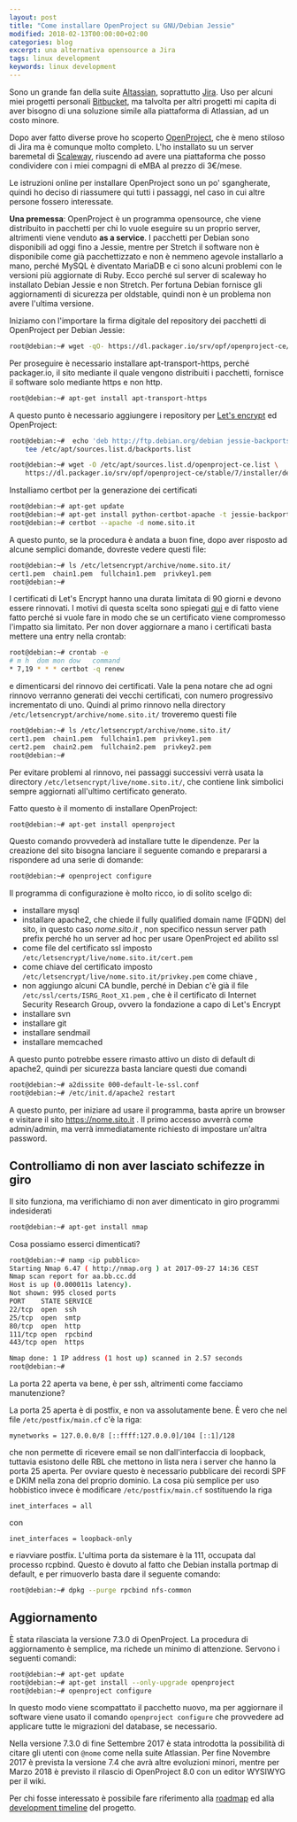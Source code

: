 ```yaml
---
layout: post
title: "Come installare OpenProject su GNU/Debian Jessie"
modified: 2018-02-13T00:00:00+02:00
categories: blog
excerpt: una alternativa opensource a Jira
tags: linux development
keywords: linux development
---
```


Sono un grande fan della suite [Altassian](https://www.atlassian.com/), soprattutto [Jira](https://www.atlassian.com/software/jira). Uso per alcuni miei progetti personali [Bitbucket](https://bitbucket.org/product), ma talvolta per altri progetti mi capita di aver bisogno di una soluzione simile alla piattaforma di Atlassian, ad un costo minore.

Dopo aver fatto diverse prove ho scoperto [OpenProject](https://www.openproject.org), che è meno stiloso di Jira ma è comunque molto completo. L'ho installato su un server baremetal di [Scaleway](https://www.scaleway.com/), riuscendo ad avere una piattaforma che posso condividere con i miei compagni di eMBA al prezzo di 3€/mese.

Le istruzioni online per installare OpenProject sono un po' sgangherate, quindi ho deciso di riassumere qui tutti i passaggi, nel caso in cui altre persone fossero interessate.

**Una premessa**: OpenProject è un programma opensource, che viene distribuito in pacchetti per chi lo vuole eseguire su un proprio server, altrimenti viene venduto __as a service__. I pacchetti per Debian sono disponibili ad oggi fino a Jessie, mentre per Stretch il software non è disponibile come già pacchettizzato e non è nemmeno agevole installarlo a mano, perché MySQL è diventato MariaDB e ci sono alcuni problemi con le versioni più aggiornate di Ruby. Ecco perché sul server di scaleway ho installato Debian Jessie e non Stretch. Per fortuna Debian fornisce gli aggiornamenti di sicurezza per oldstable, quindi non è un problema non avere l'ultima versione.

Iniziamo con l'importare la firma digitale del repository dei pacchetti di OpenProject per Debian Jessie:

```bash
root@debian:~# wget -qO- https://dl.packager.io/srv/opf/openproject-ce/key | apt-key add -
```

Per proseguire è necessario installare apt-transport-https, perché packager.io, il sito mediante il quale vengono distribuiti i pacchetti, fornisce il software solo mediante https e non http.

```bash
root@debian:~# apt-get install apt-transport-https
```

A questo punto è necessario aggiungere i repository per [Let's encrypt](https://letsencrypt.org/) ed OpenProject:

```bash
root@debian:~#  echo 'deb http://ftp.debian.org/debian jessie-backports main' | \
    tee /etc/apt/sources.list.d/backports.list

root@debian:~# wget -O /etc/apt/sources.list.d/openproject-ce.list \
    https://dl.packager.io/srv/opf/openproject-ce/stable/7/installer/debian/8.repo
```

Installiamo certbot per la generazione dei certificati

```bash
root@debian:~# apt-get update
root@debian:~# apt-get install python-certbot-apache -t jessie-backports
root@debian:~# certbot --apache -d nome.sito.it
```

A questo punto, se la procedura è andata a buon fine, dopo aver risposto ad alcune semplici domande, dovreste vedere questi file:

```bash
root@debian:~# ls /etc/letsencrypt/archive/nome.sito.it/
cert1.pem  chain1.pem  fullchain1.pem  privkey1.pem
root@debian:~#
```

I certificati di Let's Encrypt hanno una durata limitata di 90 giorni e devono essere rinnovati. I motivi di questa scelta sono spiegati [qui](https://letsencrypt.org/2015/11/09/why-90-days.html) e di fatto viene fatto perché si vuole fare in modo che se un certificato viene compromesso l'impatto sia limitato. Per non dover aggiornare a mano i certificati basta mettere una entry nella crontab:

```bash
root@debian:~# crontab -e
# m h  dom mon dow   command
* 7,19 * * * certbot -q renew
```

e dimenticarsi del rinnovo dei certificati. Vale la pena notare che ad ogni rinnovo verranno generati dei vecchi certificati, con numero progressivo incrementato di uno. Quindi al primo rinnovo nella directory `/etc/letsencrypt/archive/nome.sito.it/` troveremo questi file

```bash
root@debian:~# ls /etc/letsencrypt/archive/nome.sito.it/
cert1.pem  chain1.pem  fullchain1.pem  privkey1.pem
cert2.pem  chain2.pem  fullchain2.pem  privkey2.pem
root@debian:~#
```

Per evitare problemi al rinnovo, nei passaggi successivi verrà usata la directory `/etc/letsencrypt/live/nome.sito.it/`, che contiene link simbolici sempre aggiornati all'ultimo certificato generato.

Fatto questo è il momento di installare OpenProject:

```bash
root@debian:~# apt-get install openproject
```

Questo comando provvederà ad installare tutte le dipendenze. Per la creazione del sito bisogna lanciare il seguente comando e prepararsi a rispondere ad una serie di domande:


```bash
root@debian:~# openproject configure
```

Il programma di configurazione è molto ricco, io di solito scelgo di:
* installare mysql
* installare apache2, che chiede il fully qualified domain name (FQDN) del sito, in questo caso _nome.sito.it_ , non specifico nessun server path prefix perché ho un server ad hoc per usare OpenProject ed abilito ssl
* come file del certificato ssl imposto `/etc/letsencrypt/live/nome.sito.it/cert.pem`
* come chiave del certificato imposto `/etc/letsencrypt/live/nome.sito.it/privkey.pem` come chiave ,
* non aggiungo alcuni CA bundle, perché in Debian c'è già il file `/etc/ssl/certs/ISRG_Root_X1.pem` , che è il certificato di Internet Security Research Group, ovvero la fondazione a capo di Let's Encrypt
* installare svn
* installare git
* installare sendmail
* installare memcached


A questo punto potrebbe essere rimasto attivo un disto di default di apache2, quindi per sicurezza basta lanciare questi due comandi

```bash
root@debian:~# a2dissite 000-default-le-ssl.conf
root@debian:~# /etc/init.d/apache2 restart
```

A questo punto, per iniziare ad usare il programma, basta aprire un browser e visitare il sito https://nome.sito.it . Il primo accesso avverrà come admin/admin, ma verrà immediatamente richiesto di impostare un'altra password.

## Controlliamo di non aver lasciato schifezze in giro

Il sito funziona, ma verifichiamo di non aver dimenticato in giro programmi indesiderati

```bash
root@debian:~# apt-get install nmap
```

Cosa possiamo esserci dimenticati?

```bash
root@debian:~# namp <ip pubblico>
Starting Nmap 6.47 ( http://nmap.org ) at 2017-09-27 14:36 CEST
Nmap scan report for aa.bb.cc.dd
Host is up (0.000011s latency).
Not shown: 995 closed ports
PORT    STATE SERVICE
22/tcp  open  ssh
25/tcp  open  smtp
80/tcp  open  http
111/tcp open  rpcbind
443/tcp open  https

Nmap done: 1 IP address (1 host up) scanned in 2.57 seconds
root@debian:~# 
```

La porta 22 aperta va bene, è per ssh, altrimenti come facciamo manutenzione?

La porta 25 aperta è di postfix, e non va assolutamente bene. &Egrave; vero che nel file `/etc/postfix/main.cf` c'è la riga:

```
mynetworks = 127.0.0.0/8 [::ffff:127.0.0.0]/104 [::1]/128
```

che non permette di ricevere email se non dall'interfaccia di loopback, tuttavia esistono delle RBL che mettono in lista nera i server che hanno la porta 25 aperta. Per ovviare questo è necessario pubblicare dei recordi SPF e DKIM nella zona del proprio dominio. La cosa più semplice per uso hobbistico invece è modificare `/etc/postfix/main.cf` sostituendo la riga

```
inet_interfaces = all
```

con

```
inet_interfaces = loopback-only
```

e riavviare postfix. L'ultima porta da sistemare è la 111, occupata dal processo rcpbind. Questo è dovuto al fatto che Debian installa portmap di default, e per rimuoverlo basta dare il seguente comando:

```bash
root@debian:~# dpkg --purge rpcbind nfs-common
```

## Aggiornamento

&Egrave; stata rilasciata la versione 7.3.0 di OpenProject. La procedura di aggiornamento è semplice, ma richede un minimo di attenzione. Servono i seguenti comandi:

```bash
root@debian:~# apt-get update
root@debian:~# apt-get install --only-upgrade openproject
root@debian:~# openproject configure
```

In questo modo viene scompattato il pacchetto nuovo, ma per aggiornare il software viene usato il comando `openproject configure` che provvedere ad applicare tutte le migrazioni del database, se necessario.

Nella versione 7.3.0 di fine Settembre 2017 è stata introdotta la possibilità di citare gli utenti con `@nome` come nella suite Atlassian. Per fine Novembre 2017 è prevista la versione 7.4 che avrà altre evoluzioni minori, mentre per Marzo 2018 è previsto il rilascio di OpenProject 8.0 con un editor WYSIWYG per il wiki.

Per chi fosse interessato è possibile fare riferimento alla [roadmap](https://community.openproject.com/projects/openproject/timelines/62) ed alla [development timeline](https://community.openproject.com/projects/openproject/timelines/36) del progetto.
